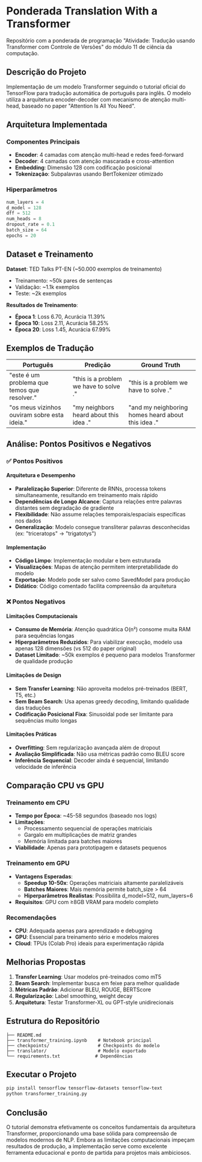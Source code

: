 # Ponderada Translation With a Transformer

Repositório com a ponderada de programação "Atividade: Tradução usando Transformer com Controle de Versões" do módulo 11 de ciência da computação.

## Descrição do Projeto

Implementação de um modelo Transformer seguindo o tutorial oficial do TensorFlow para tradução automática de português para inglês. O modelo utiliza a arquitetura encoder-decoder com mecanismo de atenção multi-head, baseado no paper "Attention Is All You Need".

## Arquitetura Implementada

### Componentes Principais

- **Encoder**: 4 camadas com atenção multi-head e redes feed-forward
- **Decoder**: 4 camadas com atenção mascarada e cross-attention
- **Embedding**: Dimensão 128 com codificação posicional
- **Tokenização**: Subpalavras usando BertTokenizer otimizado

### Hiperparâmetros

```python
num_layers = 4
d_model = 128
dff = 512
num_heads = 8
dropout_rate = 0.1
batch_size = 64
epochs = 20
```

## Dataset e Treinamento

**Dataset**: TED Talks PT-EN (~50.000 exemplos de treinamento)

- Treinamento: ~50k pares de sentenças
- Validação: ~1.1k exemplos
- Teste: ~2k exemplos

**Resultados de Treinamento**:

- **Época 1**: Loss 6.70, Acurácia 11.39%
- **Época 10**: Loss 2.11, Acurácia 58.25%
- **Época 20**: Loss 1.45, Acurácia 67.99%

## Exemplos de Tradução

| Português | Predição | Ground Truth |
|-----------|----------|--------------|
| "este é um problema que temos que resolver." | "this is a problem we have to solve ." | "this is a problem we have to solve ." |
| "os meus vizinhos ouviram sobre esta ideia." | "my neighbors heard about this idea ." | "and my neighboring homes heard about this idea ." |

## Análise: Pontos Positivos e Negativos

### ✅ **Pontos Positivos**

#### **Arquitetura e Desempenho**

- **Paralelização Superior**: Diferente de RNNs, processa tokens simultaneamente, resultando em treinamento mais rápido
- **Dependências de Longo Alcance**: Captura relações entre palavras distantes sem degradação de gradiente
- **Flexibilidade**: Não assume relações temporais/espaciais específicas nos dados
- **Generalização**: Modelo consegue transliterar palavras desconhecidas (ex: "triceratops" → "trigatotys")

#### **Implementação**

- **Código Limpo**: Implementação modular e bem estruturada
- **Visualizações**: Mapas de atenção permitem interpretabilidade do modelo
- **Exportação**: Modelo pode ser salvo como SavedModel para produção
- **Didático**: Código comentado facilita compreensão da arquitetura

### ❌ **Pontos Negativos**

#### **Limitações Computacionais**

- **Consumo de Memória**: Atenção quadrática O(n²) consome muita RAM para sequências longas
- **Hiperparâmetros Reduzidos**: Para viabilizar execução, modelo usa apenas 128 dimensões (vs 512 do paper original)
- **Dataset Limitado**: ~50k exemplos é pequeno para modelos Transformer de qualidade produção

#### **Limitações de Design**

- **Sem Transfer Learning**: Não aproveita modelos pré-treinados (BERT, T5, etc.)
- **Sem Beam Search**: Usa apenas greedy decoding, limitando qualidade das traduções
- **Codificação Posicional Fixa**: Sinusoidal pode ser limitante para sequências muito longas

#### **Limitações Práticas**

- **Overfitting**: Sem regularização avançada além de dropout
- **Avaliação Simplificada**: Não usa métricas padrão como BLEU score
- **Inferência Sequencial**: Decoder ainda é sequencial, limitando velocidade de inferência

## Comparação CPU vs GPU

### **Treinamento em CPU**

- **Tempo por Época**: ~45-58 segundos (baseado nos logs)
- **Limitações**:
  - Processamento sequencial de operações matriciais
  - Gargalo em multiplicações de matriz grandes
  - Memória limitada para batches maiores
- **Viabilidade**: Apenas para prototipagem e datasets pequenos

### **Treinamento em GPU**

- **Vantagens Esperadas**:
  - **Speedup 10-50x**: Operações matriciais altamente paralelizáveis
  - **Batches Maiores**: Mais memória permite batch_size > 64
  - **Hiperparâmetros Realistas**: Possibilita d_model=512, num_layers=6
- **Requisitos**: GPU com ≥8GB VRAM para modelo completo

### **Recomendações**

- **CPU**: Adequada apenas para aprendizado e debugging
- **GPU**: Essencial para treinamento sério e modelos maiores
- **Cloud**: TPUs (Colab Pro) ideais para experimentação rápida

## Melhorias Propostas

1. **Transfer Learning**: Usar modelos pré-treinados como mT5
2. **Beam Search**: Implementar busca em feixe para melhor qualidade
3. **Métricas Padrão**: Adicionar BLEU, ROUGE, BERTScore
4. **Regularização**: Label smoothing, weight decay
5. **Arquitetura**: Testar Transformer-XL ou GPT-style unidirecionais

## Estrutura do Repositório

```
├── README.md
├── transformer_training.ipynb    # Notebook principal
├── checkpoints/                  # Checkpoints do modelo
├── translator/                   # Modelo exportado
└── requirements.txt             # Dependências
```

## Executar o Projeto

```bash
pip install tensorflow tensorflow-datasets tensorflow-text
python transformer_training.py
```

## Conclusão

O tutorial demonstra efetivamente os conceitos fundamentais da arquitetura Transformer, proporcionando uma base sólida para compreensão de modelos modernos de NLP. Embora as limitações computacionais impeçam resultados de produção, a implementação serve como excelente ferramenta educacional e ponto de partida para projetos mais ambiciosos.

